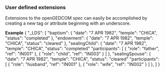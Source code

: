 ### User defined extensions
Extensions to the openGEDCOM spec can easily be accomplished by creating a new tag or attribute beginning with an underscore.

**Example**
{
	"_LDS": [
		"baptism": {
			"date": "7 APR 1982",
			"temple": "CHICA",
			"status": "completed"
		},
		"endowment": {
			"date": "7 APR 1982",
			"temple": "CHICA",
			"status": "cleared"
		},
		"sealingChild": {
			"date": "7 APR 1982",
			"temple": "CHICA",
			"status": "completed"
			"participants": [
				{
					"role": "father",
					"ref": "IN001"
				},
				{
					"role": "child",
					"ref": "IN003"
				}
			]
		},
		"sealingSpouse": {
			"date": "7 APR 1982",
			"temple": "CHICA",
			"status": "cleared"
			"participants": [
				{
					"role": "husband",
					"ref": "IN001"
				},
				{
					"role": "wife",
					"ref": "IN002"
				}
			]
		},
	]
}